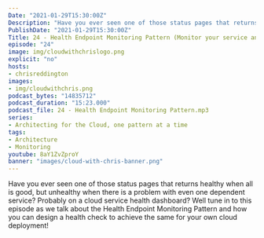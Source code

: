 ```yaml
---
Date: "2021-01-29T15:30:00Z"
Description: "Have you ever seen one of those status pages that returns healthy when all is good, but unhealthy when there is a problem with even one dependent service? Probably on a cloud service health dashboard? Well tune in to this episode as we talk about the Health Endpoint Monitoring Pattern and how you can design a health check to achieve the same for your own  cloud deployment!"
PublishDate: "2021-01-29T15:30:00Z"
Title: 24 - Health Endpoint Monitoring Pattern (Monitor your service and its dependencies!)
episode: "24"
image: img/cloudwithchrislogo.png
explicit: "no"
hosts:
- chrisreddington
images:
- img/cloudwithchris.png
podcast_bytes: "14835712"
podcast_duration: "15:23.000"
podcast_file: 24 - Health Endpoint Monitoring Pattern.mp3
series:
- Architecting for the Cloud, one pattern at a time
tags:
- Architecture
- Monitoring
youtube: 8aY1ZvZproY
banner: "images/cloud-with-chris-banner.png"
---
```

Have you ever seen one of those status pages that returns healthy when all is good, but unhealthy when there is a problem with even one dependent service? Probably on a cloud service health dashboard? Well tune in to this episode as we talk about the Health Endpoint Monitoring Pattern and how you can design a health check to achieve the same for your own  cloud deployment!